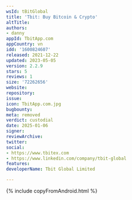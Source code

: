 ```yaml
---
wsId: tBitGlobal
title: 'Tbit: Buy Bitcoin & Crypto'
altTitle: 
authors:
- danny
appId: TbitApp.com
appCountry: vn
idd: '1600824607'
released: 2021-12-22
updated: 2023-05-05
version: 2.2.9
stars: 5
reviews: 1
size: '72262656'
website: 
repository: 
issue: 
icon: TbitApp.com.jpg
bugbounty: 
meta: removed
verdict: custodial
date: 2025-01-06
signer: 
reviewArchive: 
twitter: 
social:
- https://www.tbitex.com
- https://www.linkedin.com/company/tbit-global
features: 
developerName: Tbit Global Limited

---
```


{% include copyFromAndroid.html %}

